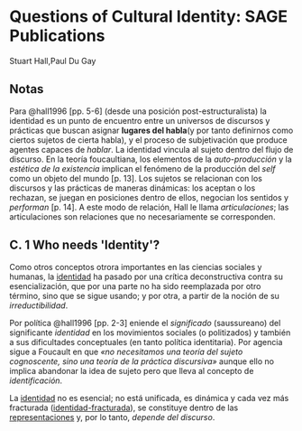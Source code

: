 # Questions of Cultural Identity: SAGE Publications

Stuart Hall,Paul Du Gay

## Notas

Para @hall1996 [pp. 5-6] (desde una posición post-estructuralista) la identidad es un punto de encuentro entre un universos de discursos y prácticas que buscan asignar **lugares del habla**(y por tanto definirnos como ciertos sujetos de cierta habla), y el proceso de subjetivación que produce agentes capaces de *hablar*. La identidad vincula al sujeto dentro del flujo de discurso. En la teoría foucaultiana, los elementos de la *auto-producción* y la *estética de la existencia* implican el fenómeno de la producción del *self* como un objeto del mundo [p. 13]. Los sujetos se relacionan con los discursos y las prácticas de maneras dinámicas: los aceptan o los rechazan, se juegan en posiciones dentro de ellos, negocian los sentidos y *performan* [p. 14]. A este modo de relación, Hall le llama *articulaciones*; las articulaciones son relaciones que no necesariamente se corresponden.

## C. 1 Who needs 'Identity'?

Como otros conceptos otrora importantes en las ciencias sociales y humanas, la [identidad](identidad.md) ha pasado por una crítica deconstructiva contra su esencialización, que por una parte no ha sido reemplazada por otro término, sino que se sigue usando; y por otra, a partir de la noción de su *irreductibilidad*.

Por política @hall1996 [pp. 2-3] eniende el *significado* (saussureano) del significante *identidad* en los movimientos sociales (o politizados) y también a sus dificultades conceptuales (en tanto política identitaria). Por agencia sigue a Foucault en que *«no necesitamos una teoría del sujeto cognoscente, sino una teoría de la práctica discursiva»* aunque ello no implica abandonar la idea de sujeto pero que lleva al concepto de *identificación*.

La [identidad](identidad.md) no es esencial; no está unificada, es dinámica y cada vez más fracturada ([identidad-fracturada](identidad-fracturada.md)), se constituye dentro de las [representaciones](representaciones.md) y, por lo tanto, *depende del discurso*.
